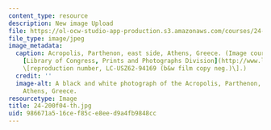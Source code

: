 ```yaml
---
content_type: resource
description: New image Upload
file: https://ol-ocw-studio-app-production.s3.amazonaws.com/courses/24-200-ancient-philosophy-fall-2004/986671a516cef85ce8eed9a4fb9848cc_24-200f04-th.jpg
file_type: image/jpeg
image_metadata:
  caption: Acropolis, Parthenon, east side, Athens, Greece. (Image courtesy of the
    [Library of Congress, Prints and Photographs Division](http://www.loc.gov/rr/print/)
    \[reproduction number, LC-USZ62-94169 (b&w film copy neg.)\].)
  credit: ''
  image-alt: A black and white photograph of the Acropolis, Parthenon, east side,
    Athens, Greece.
resourcetype: Image
title: 24-200f04-th.jpg
uid: 986671a5-16ce-f85c-e8ee-d9a4fb9848cc
---
```

